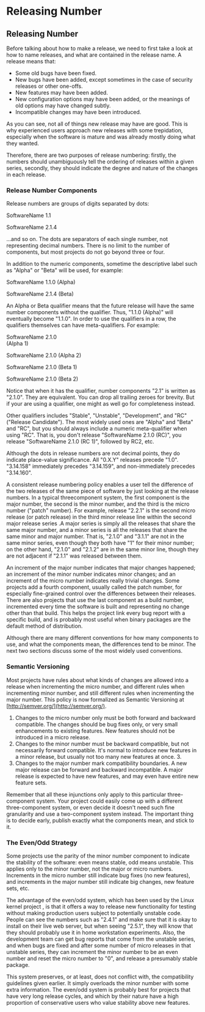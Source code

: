 # Releasing Number

## Releasing Number

Before talking about how to make a release, we need to first take a look at how to name releases, and what are contained in the release name. A release means that:

* Some old bugs have been fixed. 
* New bugs have been added, except sometimes in the case of security releases or other one-offs. 
* New features may have been added. 
* New configuration options may have been added, or the meanings of old options may have changed subtly. 
* Incompatible changes may have been introduced.

As you can see, not all of things new release may have are good. This is why experienced users approach new releases with some trepidation, especially when the software is mature and was already mostly doing what they wanted.

Therefore, there are two purposes of release numbering: firstly, the numbers should unambiguously tell the ordering of releases within a given series, secondly, they should indicate the degree and nature of the changes in each release.

### Release Number Components

Release numbers are groups of digits separated by dots:

SoftwareName 1.1

SoftwareName 2.1.4

...and so on. The dots are separators of each single number, not representing decimal numbers. There is no limit to the number of components, but most projects do not go beyond three or four.

In addition to the numeric components, sometime the descriptive label such as "Alpha" or "Beta" will be used, for example:

SoftwareName 1.1.0 \(Alpha\)

SoftwareName 2.1.4 \(Beta\)

An Alpha or Beta qualifier means that the future release will have the same number components without the qualifier. Thus, "1.1.0 \(Alpha\)" will eventually become "1.1.0". In order to use the qualifiers in a row, the qualifiers themselves can have meta-qualifiers. For example:

SoftwareName 2.1.0  
\(Alpha 1\)

SoftwareName 2.1.0 \(Alpha 2\)

SoftwareName 2.1.0 \(Beta 1\)

SoftwareName 2.1.0 \(Beta 2\)

Notice that when it has the qualifier, number components "2.1" is written as "2.1.0". They are equivalent. You can drop all trailing zeroes for brevity. But if your are using a qualifier, one might as well go for completeness instead.

Other qualifiers includes "Stable", "Unstable", "Development", and "RC" \("Release Candidate"\). The most widely used ones are "Alpha" and "Beta" and "RC", but you should always include a numeric meta-qualifier when using "RC". That is, you don't release "SoftwareName 2.1.0 \(RC\)", you release "SoftwareName 2.1.0 \(RC 1\)", followed by RC2, etc.

Although the dots in release numbers are not decimal points, they do indicate place-value significance. All "0.X.Y" releases precede "1.0". "3.14.158" immediately precedes "3.14.159", and non-immediately precedes "3.14.160".

A consistent release numbering policy enables a user tell the difference of the two releases of the same piece of software by just looking at the release numbers. In a typical threecomponent system, the first component is the major number, the second is the minor number, and the third is the micro number \("patch" number\). For example, release "2.2.1" is the second micro release \(or patch release\) in the third minor release line within the second major release series .A major series is simply all the releases that share the same major number, and a minor series is all the releases that share the same minor and major number. That is, "2.1.0" and "3.1.1" are not in the same minor series, even though they both have "1" for their minor number; on the other hand, "2.1.0" and "2.1.2" are in the same minor line, though they are not adjacent if "2.1.1" was released between them.

An increment of the major number indicates that major changes happened; an increment of the minor number indicates minor changes; and an increment of the micro number indicates really trivial changes. Some projects add a fourth component, usually called the patch number, for especially fine-grained control over the differences between their releases. There are also projects that use the last component as a build number, incremented every time the software is built and representing no change other than that build. This helps the project link every bug report with a specific build, and is probably most useful when binary packages are the default method of distribution.

Although there are many different conventions for how many components to use, and what the components mean, the differences tend to be minor. The next two sections discuss some of the most widely used conventions.

### Semantic Versioning

Most projects have rules about what kinds of changes are allowed into a release when incrementing the micro number, and different rules when incrementing minor number, and still different rules when incrementing the major number. This policy is now formalized as Semantic Versioning at [http://semver.org/](http://semver.org/).

1. Changes to the micro number only must be both forward and backward compatible. The changes should be bug fixes only, or very small enhancements to existing features. New features should not be introduced in a micro release. 
2. Changes to the minor number must be backward compatible, but not necessarily forward compatible. It's normal to introduce new features in a minor release, but usually not too many new features at once. 3. 
3. Changes to the major number mark compatibility boundaries. A new major release can be forward and backward incompatible. A major release is expected to have new features, and may even have entire new feature sets.

Remember that all these injunctions only apply to this particular three-component system. Your project could easily come up with a different three-component system, or even decide it doesn't need such fine granularity and use a two-component system instead. The important thing is to decide early, publish exactly what the components mean, and stick to it.

### The Even/Odd Strategy

Some projects use the parity of the minor number component to indicate the stability of the software: even means stable, odd means unstable. This applies only to the minor number, not the major or micro numbers. Increments in the micro number still indicate bug fixes \(no new features\), and increments in the major number still indicate big changes, new feature sets, etc.

The advantage of the even/odd system, which has been used by the Linux kernel project , is that it offers a way to release new functionality for testing without making production users subject to potentially unstable code. People can see the numbers such as "2.4.1" and make sure that it is okay to install on their live web server, but when seeing "2.5.1", they will know that they should probably use it in home workstation experiments. Also, the development team can get bug reports that come from the unstable series, and when bugs are fixed and after some number of micro releases in that unstable series, they can increment the minor number to be an even number and reset the micro number to "0", and release a presumably stable package.

This system preserves, or at least, does not conflict with, the compatibility guidelines given earlier. It simply overloads the minor number with some extra information. The even/odd system is probably best for projects that have very long release cycles, and which by their nature have a high proportion of conservative users who value stability above new features.

